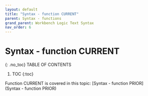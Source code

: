 ```yaml
---
layout: default
title: "Syntax - function CURRENT"
parent: Syntax - functions
grand_parent: Workbench Logic Text Syntax
nav_order: 6
---
```

# Syntax - function CURRENT
{: .no_toc}
TABLE OF CONTENTS 
1. TOC
{:toc}  
 
 Function CURRENT is covered in this topic: [Syntax - function PRIOR](Syntax - function PRIOR)  
